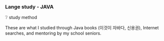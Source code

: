 ### Lange study - JAVA

:grey_question: study method

These are what I studied through Java books (이것이 자바다, 신용권), Internet searches, and mentoring by my school seniors.